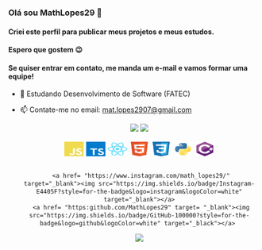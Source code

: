 ### Olá sou MathLopes29 👋
#### Criei este perfil para publicar meus projetos e meus estudos.
#### Espero que gostem 😉
####  Se quiser entrar em contato, me manda um e-mail e vamos formar uma equipe!

- 🎒 Estudando Desenvolvimento de Software (FATEC) 
- 📫 Contate-me no email: mat.lopes2907@gmail.com

    <div align="center">
       <img height="175em" src="https://github-readme-stats.vercel.app/api?username=MathLopes29&show_icons=true&theme=gotham&include_all_commits=true&count_private=true"/>
       <img height="175em" src="https://github-readme-stats.vercel.app/api/top-langs/?username=MathLopes29&layout=compact&langs_count=7&theme=gotham"/>
       <div style="display: inline_block"><br>
       <img align="center" alt="Math-Js" height="30" width="40" src="https://raw.githubusercontent.com/devicons/devicon/master/icons/javascript/javascript-plain.svg">
       <img align="center" alt="Math-Ts" height="30" width="40" src="https://raw.githubusercontent.com/devicons/devicon/master/icons/typescript/typescript-plain.svg">
       <img align="center" alt="Math-React" height="30" width="40" src="https://raw.githubusercontent.com/devicons/devicon/master/icons/react/react-original.svg">
       <img align="center" alt="Math-HTML" height="30" width="40" src="https://raw.githubusercontent.com/devicons/devicon/master/icons/html5/html5-original.svg">
       <img align="center" alt="Math-CSS" height="30" width="40" src="https://raw.githubusercontent.com/devicons/devicon/master/icons/css3/css3-original.svg">
       <img align="center" alt="Math-Python" height="30" width="40" src="https://raw.githubusercontent.com/devicons/devicon/master/icons/python/python-original.svg">
       <img align="center" alt="Math-Csharp" height="30" width="40" src="https://raw.githubusercontent.com/devicons/devicon/master/icons/csharp/csharp-original.svg">
   </div>
    
   ##
    
  <div>
  
       <a href= "https://www.instagram.com/math_lopes29/" target="_blank"><img src="https://img.shields.io/badge/Instagram-E4405F?style=for-the-badge&logo=instagram&logoColor=white" target="_blank"></a>
       <a href= "https:github.com/MathLopes29" target= "_blank"><img src="https://img.shields.io/badge/GitHub-100000?style=for-the-badge&logo=github&logoColor=white" target="_black"></a> 
     <a href="https://www.linkedin.com/in/" target="_blank"><img src="https://img.shields.io/badge/-LinkedIn-%230077B5?style=for-the-badge&logo=linkedin&logoColor=white" target="_blank"></a> 
  </div>
 
